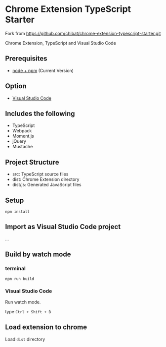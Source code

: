 # Chrome Extension TypeScript Starter
Fork from https://github.com/chibat/chrome-extension-typescript-starter.git

Chrome Extension, TypeScript and Visual Studio Code

## Prerequisites

* [node + npm](https://nodejs.org/) (Current Version)

## Option

* [Visual Studio Code](https://code.visualstudio.com/)

## Includes the following

* TypeScript
* Webpack
* Moment.js
* jQuery
* Mustache

## Project Structure

* src: TypeScript source files
* dist: Chrome Extension directory
* dist/js: Generated JavaScript files

## Setup

```
npm install
```

## Import as Visual Studio Code project

...

## Build by watch mode

### terminal

```
npm run build
```

### Visual Studio Code

Run watch mode.

type `Ctrl + Shift + B`

## Load extension to chrome

Load `dist` directory

